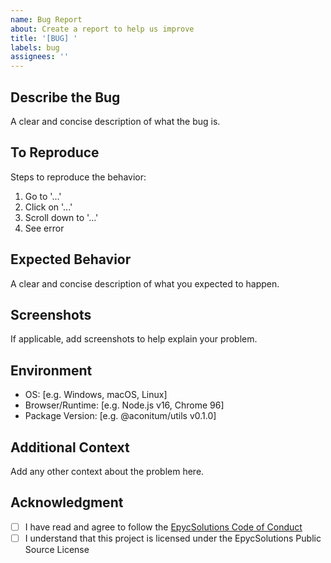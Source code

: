 ```yaml
---
name: Bug Report
about: Create a report to help us improve
title: '[BUG] '
labels: bug
assignees: ''
---
```


## Describe the Bug
A clear and concise description of what the bug is.

## To Reproduce
Steps to reproduce the behavior:
1. Go to '...'
2. Click on '...'
3. Scroll down to '...'
4. See error

## Expected Behavior
A clear and concise description of what you expected to happen.

## Screenshots
If applicable, add screenshots to help explain your problem.

## Environment
 - OS: [e.g. Windows, macOS, Linux]
 - Browser/Runtime: [e.g. Node.js v16, Chrome 96]
 - Package Version: [e.g. @aconitum/utils v0.1.0]

## Additional Context
Add any other context about the problem here.

## Acknowledgment
- [ ] I have read and agree to follow the [EpycSolutions Code of Conduct](/CODE_OF_CONDUCT.md)
- [ ] I understand that this project is licensed under the EpycSolutions Public Source License